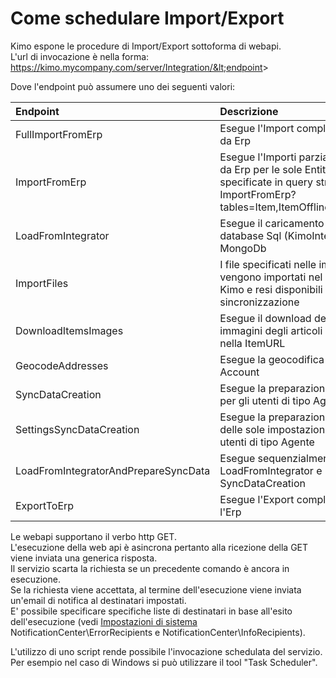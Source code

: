 # Come schedulare Import/Export

Kimo espone le procedure di Import/Export sottoforma di webapi.  
L'url di invocazione è nella forma:  
https://kimo.mycompany.com/server/Integration/&lt;endpoint&gt;  
  
Dove l'endpoint può assumere uno dei seguenti valori:

| Endpoint | Descrizione |
| :--- | :--- |
| FullImportFromErp | Esegue l'Import completa dei dati da Erp |
| ImportFromErp | Esegue l'Importi parziale dei dati da Erp per le sole Entità specificate in query string Es. ImportFromErp?tables=Item,ItemOfflineAvailability |
| LoadFromIntegrator | Esegue il caricamento dati da database Sql \(KimoIntegrator\) a MongoDb |
| ImportFiles | I file specificati nelle impostazioni vengono importati nel server di Kimo e resi disponibili per la sincronizzazione |
| DownloadItemsImages | Esegue il download delle immagini degli articoli presenti nella ItemURL |
| GeocodeAddresses | Esegue la geocodifica di tutti gli Account |
| SyncDataCreation | Esegue la preparazione dei dati per gli utenti di tipo Agente |
| SettingsSyncDataCreation | Esegue la preparazione dei dati, delle sole impostazioni,  per gli utenti di tipo Agente |
| LoadFromIntegratorAndPrepareSyncData | Esegue sequenzialmente LoadFromIntegrator e SyncDataCreation |
| ExportToErp | Esegue l'Export completa verso l'Erp |

Le webapi supportano il verbo http GET.  
L'esecuzione della web api è asincrona pertanto alla ricezione della GET viene inviata una generica risposta.  
Il servizio scarta la richiesta se un precedente comando è ancora in esecuzione.  
Se la richiesta viene accettata, al termine dell'esecuzione  viene inviata un'email di notifica al destinatari impostati.   
E' possibile specificare specifiche liste di destinatari in base all'esito dell'esecuzione \(vedi [Impostazioni di sistema](../impostazioni/impostazioni-di-sistema.md) NotificationCenter\ErrorRecipients e NotificationCenter\InfoRecipients\).

L'utilizzo di uno script rende possibile l'invocazione schedulata del servizio.  
Per esempio nel caso di Windows si può utilizzare il tool "Task Scheduler". 

